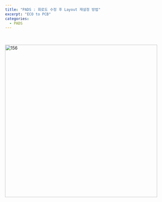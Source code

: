```yaml
---
title: "PADS : 회로도 수정 후 Layout 재설정 방법"
excerpt: "ECO to PCB"
categories:
  - PADS
---
```


<br>

<br>

<img width="500" alt="156" src="https://github.com/sehun98/TIL/assets/100746863/b749af84-d795-42cd-968a-d9b8f94aa25f">

<br>

<br>
